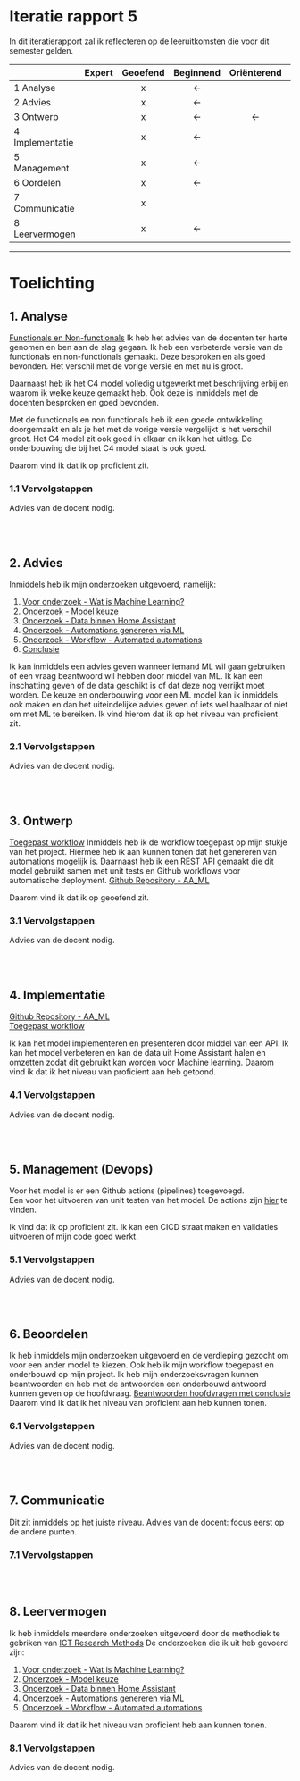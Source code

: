 # Iteratie rapport 5

In dit iteratierapport zal ik reflecteren op de leeruitkomsten die voor dit semester gelden.

|                 | Expert | Geoefend | Beginnend | Oriënterend | Onbekend |
| --------------- | :----: | :------: | :-------: | :---------: | :------: |
| 1 Analyse       |        |    x     |    <-     |             |          |
| 2 Advies        |        |    x     |    <-     |             |          |
| 3 Ontwerp       |        |    x     |    <-     |      <-     |          |
| 4 Implementatie |        |    x     |    <-     |             |          |
| 5 Management    |        |    x     |    <-     |             |          |
| 6 Oordelen      |        |    x     |    <-     |             |          |
| 7 Communicatie  |        |    x     |           |             |          |
| 8 Leervermogen  |        |    x     |    <-     |             |          |

---

# Toelichting

## **1. Analyse**
[Functionals en Non-functionals](../../documentation/S7HaMachineLearning/Onderzoeken/Bastiaan/0.%20Requirements.md)
Ik heb het advies van de docenten ter harte genomen en ben aan de slag gegaan. Ik heb een verbeterde versie van de functionals en non-functionals gemaakt. Deze besproken en als goed bevonden. Het verschil met de vorige versie en met nu is groot.

Daarnaast heb ik het C4 model volledig uitgewerkt met beschrijving erbij en waarom ik welke keuze gemaakt heb. Ook deze is inmiddels met de docenten besproken en goed bevonden.

Met de functionals en non functionals heb ik een goede ontwikkeling doorgemaakt en als je het met de vorige versie vergelijkt is het verschil groot. Het C4 model zit ook goed in elkaar en ik kan het uitleg. De onderbouwing die bij het C4 model staat is ook goed.

Daarom vind ik dat ik op proficient zit.


### **1.1 Vervolgstappen**

Advies van de docent nodig.

<br/>
<br/>

## **2. Advies**

Inmiddels heb ik mijn onderzoeken uitgevoerd, namelijk:
1. [Voor onderzoek - Wat is Machine Learning?](../../documentation/S7HaMachineLearning/Onderzoeken/Bastiaan/1.%20Voor-onderzoek-MachineLearning.md)
2. [Onderzoek - Model keuze](../../documentation/S7HaMachineLearning/Onderzoeken/Bastiaan/2.%20Onderzoek%20-%20Model_keuze%20-%20Available%20product%20analysis.md)
3. [Onderzoek - Data binnen Home Assistant](../../documentation/S7HaMachineLearning/Onderzoeken/Bastiaan/3.%20Onderzoek%20-%20Data%20-%20Exploratory%20data%20analysis%20(ML).md)
4. [Onderzoek - Automations genereren via ML](../../documentation/S7HaMachineLearning/Onderzoeken/Bastiaan/4.%20Onderzoek%20-%20Automations_genereren.md)
5. [Onderzoek - Workflow - Automated automations](../../documentation/S7HaMachineLearning/Onderzoeken/Bastiaan/6.%20Workflow%20toepassen.md)
6. [Conclusie](../../documentation/S7HaMachineLearning/Onderzoeken/Bastiaan/7.%20Antwoord%20-%20Onderzoeksvraag.md)

Ik kan inmiddels een advies geven wanneer iemand ML wil gaan gebruiken of een vraag beantwoord wil hebben door middel van ML. Ik kan een inschatting geven of de data geschikt is of dat deze nog verrijkt moet worden. De keuze en onderbouwing voor een ML model kan ik inmiddels ook maken en dan het uiteindelijke advies geven of iets wel haalbaar of niet om met ML te bereiken.
Ik vind hierom dat ik op het niveau van proficient zit.

### **2.1 Vervolgstappen**

Advies van de docent nodig.

<br/>
<br/>

## **3. Ontwerp**
[Toegepast workflow](../../documentation/S7HaMachineLearning/Onderzoeken/Bastiaan/ML/AutomationsModel.html)
Inmiddels heb ik de workflow toegepast op mijn stukje van het project. Hiermee heb ik aan kunnen tonen dat het genereren van automations mogelijk is. 
Daarnaast heb ik een REST API gemaakt die dit model gebruikt samen met unit tests en Github workflows voor automatische deployment.
[Github Repository - AA_ML](https://github.com/S7HaMachineLearning/AA_ML)

Daarom vind ik dat ik op geoefend zit.

### **3.1 Vervolgstappen**

Advies van de docent nodig.

<br/>
<br/>

## **4. Implementatie**

[Github Repository - AA_ML](https://github.com/S7HaMachineLearning/AA_ML)
\
[Toegepast workflow](../../documentation/S7HaMachineLearning/Onderzoeken/Bastiaan/ML/AutomationsModel.ipynb)

Ik kan het model implementeren en presenteren door middel van een API. Ik kan het model verbeteren en kan de data uit Home Assistant halen en omzetten zodat dit gebruikt kan worden voor Machine learning.
Daarom vind ik dat ik het niveau van proficient aan heb getoond.

### **4.1 Vervolgstappen**

Advies van de docent nodig.

<br/>
<br/>

## **5. Management (Devops)**

Voor het model is er een Github actions (pipelines) toegevoegd.\
Een voor het uitvoeren van unit testen van het model.
De actions zijn [hier](https://github.com/S7HaMachineLearning/AA_ML/actions) te vinden.

Ik vind dat ik op proficient zit. Ik kan een CICD straat maken en validaties uitvoeren of mijn code goed werkt.

### **5.1 Vervolgstappen**

Advies van de docent nodig.

<br/>
<br/>

## **6. Beoordelen**

Ik heb inmiddels mijn onderzoeken uitgevoerd en de verdieping gezocht om voor een ander model te kiezen. Ook heb ik mijn workflow toegepast en onderbouwd op mijn project.
Ik heb mijn onderzoeksvragen kunnen beantwoorden en heb met de antwoorden een onderbouwd antwoord kunnen geven op de hoofdvraag.
[Beantwoorden hoofdvragen met conclusie](../../documentation/S7HaMachineLearning/Onderzoeken/Bastiaan/7.%20Antwoord%20-%20Onderzoeksvraag.md)
Daarom vind ik dat ik het niveau van proficient aan heb kunnen tonen.

### **6.1 Vervolgstappen**

Advies van de docent nodig.

<br/>
<br/>

## **7. Communicatie**

Dit zit inmiddels op het juiste niveau. Advies van de docent: focus eerst op de andere punten.

### **7.1 Vervolgstappen**



<br/>
<br/>

## **8. Leervermogen**

Ik heb inmiddels meerdere onderzoeken uitgevoerd door de methodiek te gebriken van [ICT Research Methods](https://ictresearchmethods.nl/Domain:_Machine_learning)
De onderzoeken die ik uit heb gevoerd zijn:
1. [Voor onderzoek - Wat is Machine Learning?](../../documentation/S7HaMachineLearning/Onderzoeken/Bastiaan/1.%20Voor-onderzoek-MachineLearning.md)
2. [Onderzoek - Model keuze](../../documentation/S7HaMachineLearning/Onderzoeken/Bastiaan/2.%20Onderzoek%20-%20Model_keuze%20-%20Available%20product%20analysis.md)
3. [Onderzoek - Data binnen Home Assistant](../../documentation/S7HaMachineLearning/Onderzoeken/Bastiaan/3.%20Onderzoek%20-%20Data%20-%20Exploratory%20data%20analysis%20(ML).md)
4. [Onderzoek - Automations genereren via ML](../../documentation/S7HaMachineLearning/Onderzoeken/Bastiaan/4.%20Onderzoek%20-%20Automations_genereren.md)
5. [Onderzoek - Workflow - Automated automations](../../documentation/S7HaMachineLearning/Onderzoeken/Bastiaan/6.%20Workflow%20toepassen.md)

Daarom vind ik dat ik het niveau van proficient heb aan kunnen tonen.

### **8.1 Vervolgstappen**

Advies van de docent nodig.
